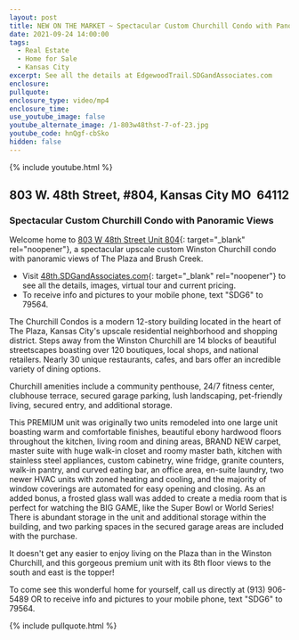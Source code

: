 ```yaml
---
layout: post
title: NEW ON THE MARKET ~ Spectacular Custom Churchill Condo with Panoramic Views
date: 2021-09-24 14:00:00
tags:
  - Real Estate
  - Home for Sale
  - Kansas City
excerpt: See all the details at EdgewoodTrail.SDGandAssociates.com
enclosure:
pullquote:
enclosure_type: video/mp4
enclosure_time:
use_youtube_image: false
youtube_alternate_image: /1-803w48thst-7-of-23.jpg
youtube_code: hnQgf-cbSko
hidden: false
---
```

{% include youtube.html %}

## 803 W. 48th Street, \#804, Kansas City MO&nbsp; 64112

### Spectacular Custom Churchill Condo with Panoramic Views

Welcome home to [803 W 48th Street Unit 804](http://48th.SDGandAssociates.com){: target="_blank" rel="noopener"}, a spectacular upscale custom Winston Churchill condo with panoramic views of The Plaza and Brush Creek.

* Visit [48th.SDGandAssociates.com](http://48th.SDGandAssociates.com){: target="_blank" rel="noopener"}&nbsp;to see all the details, images, virtual tour and current pricing.
* To receive info and pictures to your mobile phone, text "SDG6" to 79564.

The Churchill Condos is a modern 12-story building located in the heart of The Plaza, Kansas City's upscale residential neighborhood and shopping district. Steps away from the Winston Churchill are 14 blocks of beautiful streetscapes boasting over 120 boutiques, local shops, and national retailers. Nearly 30 unique restaurants, cafes, and bars offer an incredible variety of dining options.

Churchill amenities include a community penthouse, 24/7 fitness center, clubhouse terrace, secured garage parking, lush landscaping, pet-friendly living, secured entry, and additional storage.

This PREMIUM unit was originally two units remodeled into one large unit boasting warm and comfortable finishes, beautiful ebony hardwood floors throughout the kitchen, living room and dining areas, BRAND NEW carpet, master suite with huge walk-in closet and roomy master bath, kitchen with stainless steel appliances, custom cabinetry, wine fridge, granite counters, walk-in pantry, and curved eating bar, an office area, en-suite laundry, two newer HVAC units with zoned heating and cooling, and the majority of window coverings are automated for easy opening and closing. As an added bonus, a frosted glass wall was added to create a media room that is perfect for watching the BIG GAME, like the Super Bowl or World Series\! There is abundant storage in the unit and additional storage within the building, and two parking spaces in the secured garage areas are included with the purchase.

It doesn't get any easier to enjoy living on the Plaza than in the Winston Churchill, and this gorgeous premium unit with its 8th floor views to the south and east is the topper\!

To come see this wonderful home for yourself, call us directly at (913) 906-5489 OR to receive info and pictures to your mobile phone, text "SDG6" to 79564.

{% include pullquote.html %}
